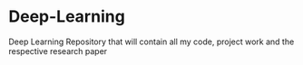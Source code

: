 # Deep-Learning
Deep Learning Repository that will contain all my code, project work and the respective research paper
